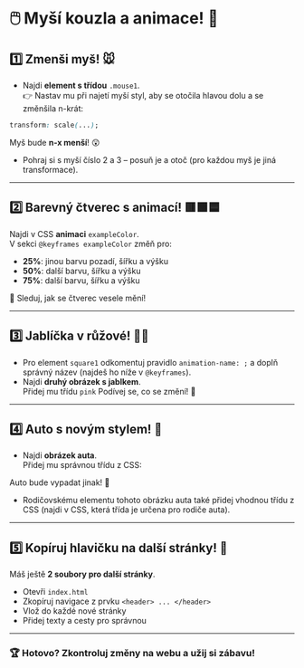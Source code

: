 # 🖱️ Myší kouzla a animace! 🎨

## 1️⃣ Zmenši myš! 🐭  
- Najdi **element s třídou** `.mouse1`.  
👉 Nastav mu při najetí myší styl, aby se otočila hlavou dolu a se změnšila n-krát:  
```css
transform: scale(...);
```
Myš bude **n-x menší**! 😲
- Pohraj si s myší číslo 2 a 3 – posuň je a otoč (pro každou myš je jiná transformace).

---

## 2️⃣ Barevný čtverec s animací! 🟥🟩🟦  
Najdi v CSS **animaci** `exampleColor`.  
V sekci `@keyframes exampleColor` změň pro:  
- **25%**: jinou barvu pozadí, šířku a výšku  
- **50%**: další barvu, šířku a výšku  
- **75%**: další barvu, šířku a výšku  

🎉 Sleduj, jak se čtverec vesele mění!

---

## 3️⃣ Jablíčka v růžové! 🍏🍎  
- Pro element `square1` odkomentuj pravidlo `animation-name: ;` a doplň správný název (najdeš ho níže v `@keyframes`).
- Najdi **druhý obrázek s jablkem**.  
Přidej mu třídu `pink`
Podívej se, co se změní! 🌸

---

## 4️⃣ Auto s novým stylem! 🚗  
- Najdi **obrázek auta**.  
Přidej mu správnou třídu z CSS:  

Auto bude vypadat jinak! 🏁
- Rodičovskému elementu tohoto obrázku auta také přidej vhodnou třídu z CSS (najdi v CSS, která třída je určena pro rodiče auta).

---

## 5️⃣ Kopíruj hlavičku na další stránky! 📄  
Máš ještě **2 soubory pro další stránky**.  
- Otevři `index.html`  
- Zkopíruj navigace z prvku `<header> ... </header>`  
- Vlož do každé nové stránky  
- Přidej texty a cesty pro správnou 

---

### 🏆 Hotovo? Zkontroluj změny na webu a užij si zábavu!  
